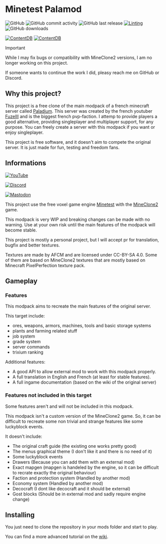 # Minetest Palamod

![GitHub](https://img.shields.io/github/license/minetest-palamod/palamod)
![GitHub commit activity](https://img.shields.io/github/commit-activity/m/minetest-palamod/palamod)
![GitHub last release](https://img.shields.io/github/v/tag/minetest-palamod/palamod)
[![Linting](https://github.com/minetest-palamod/palamod/actions/workflows/main.yml/badge.svg)](https://github.com/minetest-palamod/palamod/actions/workflows/main.yml)
![GitHub downloads](https://img.shields.io/github/downloads/minetest-palamod/palamod/total)

[![ContentDB](https://content.minetest.net/packages/AFCM/palamod/shields/title/)](https://content.minetest.net/packages/AFCM/palamod/)
[![ContentDB](https://content.minetest.net/packages/AFCM/palamod/shields/downloads/)](https://content.minetest.net/packages/AFCM/palamod/)

> [!IMPORTANT]
> While I may fix bugs or compatibility with MineClone2 versions, I am no longer working on this project.
> 
> If someone wants to continue the work I did, pleasy reach me on GitHub or Discord.

## Why this project?

This project is a free clone of the main modpack of a french minecraft server called [Paladium](https://paladium-pvp.fr/).
This server was created by the french youtuber [FuzeIII](https://www.youtube.com/channel/UCfznY5SlSoZoXN0-kBPtCdg) and is the biggest french pvp-faction.
I attemp to provide players a good alternative, providing singleplayer and multiplayer support, for any purpose.
You can freely create a server with this modpack if you want or enjoy singleplayer.

This project is free software, and it doesn't aim to compete the original server.
It is just made for fun, testing and freedom fans.

## Informations

[![YouTube](https://img.shields.io/youtube/channel/subscribers/UCK0mMW2SlIb7X5pKi00ZcYw?style=social)](https://www.youtube.com/channel/UCK0mMW2SlIb7X5pKi00ZcYw)

[![Discord](https://img.shields.io/discord/816629552897196074?logo=discord&style=social)](https://discord.gg/NjYvGXnTYD)

[![Mastodon](https://img.shields.io/mastodon/follow/106993231703412486?domain=https%3A%2F%2Fmastodon.social&style=social)](https://mastodon.social/@AFCM)

This project use the free voxel game engine [Minetest](https://www.minetest.net/) with the [MineClone2](https://git.minetest.land/MineClone2/MineClone2) game.

This modpack is very WIP and breaking changes can be made with no warning. Use at your own risk until the main features of the modpack will become stable.

This project is mostly a personal project, but I will accept pr for translation, bugfix and better textures.

Textures are made by AFCM and are licensed under CC-BY-SA 4.0. Some of them are based on MineClone2 textures that are mostly based on Minecraft PixelPerfection texture pack.

## Gameplay

### Features

This modpack aims to recreate the main features of the original server.

This target include:

- ores, weapons, armors, machines, tools and basic storage systems
- plants and farming related stuff
- job system
- grade system
- server commands
- trixium ranking

Additional features:

- A good API to allow external mod to work with this modpack properly.
- A full translation in English and French (at least for stable features).
- A full ingame documentation (based on the wiki of the original server)

### Features not included in this target

Some features aren't and will not be included in this modpack.

This modpack isn't a custom version of the MineClone2 game.
So, it can be difficult to recreate some non trivial and strange features like some luckyblock events.

It doesn't include:

- The original craft guide (the existing one works pretty good)
- The menus graphical theme (I don't like it and there is no need of it)
- Some luckyblock events
- Drawers (Because you can add them with an external mod)
- Exact mapgen (mapgen is handeled by the engine, so it can be difficult to recrate exactly the original behaviour)
- Faction and protection system (Handled by another mod)
- Economy system (Handled by another mod)
- Decocraft (I dont like decocraft and it should be external)
- Gost blocks (Should be in external mod and sadly require engine change)

## Installing

You just need to clone the repository in your mods folder and start to play.

You can find a more advanced tutorial on the [wiki](https://github.com/minetest-palamod/palamod/wiki/Installing).
